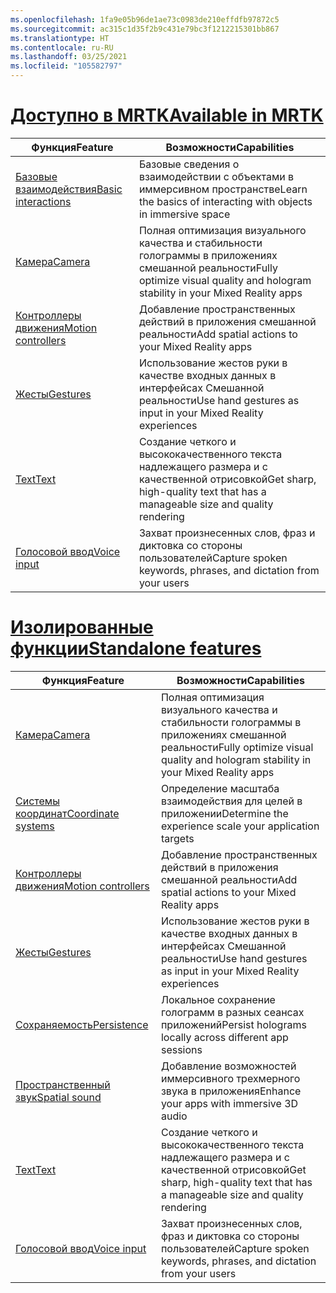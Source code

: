 ```yaml
---
ms.openlocfilehash: 1fa9e05b96de1ae73c0983de210effdfb97872c5
ms.sourcegitcommit: ac315c1d35f2b9c431e79bc3f1212215301bb867
ms.translationtype: HT
ms.contentlocale: ru-RU
ms.lasthandoff: 03/25/2021
ms.locfileid: "105582797"
---
```

# <a name="available-in-mrtk"></a>[<span data-ttu-id="0c4af-101">Доступно в MRTK</span><span class="sxs-lookup"><span data-stu-id="0c4af-101">Available in MRTK</span></span>](#tab/mrtk)

|  <span data-ttu-id="0c4af-102">Функция</span><span class="sxs-lookup"><span data-stu-id="0c4af-102">Feature</span></span>  |  <span data-ttu-id="0c4af-103">Возможности</span><span class="sxs-lookup"><span data-stu-id="0c4af-103">Capabilities</span></span>  |
| --- | --- |
| [<span data-ttu-id="0c4af-104">Базовые взаимодействия</span><span class="sxs-lookup"><span data-stu-id="0c4af-104">Basic interactions</span></span>](../../out-of-scope/mrtk-101.md) | <span data-ttu-id="0c4af-105">Базовые сведения о взаимодействии с объектами в иммерсивном пространстве</span><span class="sxs-lookup"><span data-stu-id="0c4af-105">Learn the basics of interacting with objects in immersive space</span></span> |
| [<span data-ttu-id="0c4af-106">Камера</span><span class="sxs-lookup"><span data-stu-id="0c4af-106">Camera</span></span>](../unity/camera-in-unity.md) | <span data-ttu-id="0c4af-107">Полная оптимизация визуального качества и стабильности голограммы в приложениях смешанной реальности</span><span class="sxs-lookup"><span data-stu-id="0c4af-107">Fully optimize visual quality and hologram stability in your Mixed Reality apps</span></span> |
| [<span data-ttu-id="0c4af-108">Контроллеры движения</span><span class="sxs-lookup"><span data-stu-id="0c4af-108">Motion controllers</span></span>](../unity/motion-controllers-in-unity.md) | <span data-ttu-id="0c4af-109">Добавление пространственных действий в приложения смешанной реальности</span><span class="sxs-lookup"><span data-stu-id="0c4af-109">Add spatial actions to your Mixed Reality apps</span></span> |
| [<span data-ttu-id="0c4af-110">Жесты</span><span class="sxs-lookup"><span data-stu-id="0c4af-110">Gestures</span></span>](../unity/gestures-in-unity.md) | <span data-ttu-id="0c4af-111">Использование жестов руки в качестве входных данных в интерфейсах Смешанной реальности</span><span class="sxs-lookup"><span data-stu-id="0c4af-111">Use hand gestures as input in your Mixed Reality experiences</span></span> |
| [<span data-ttu-id="0c4af-112">Text</span><span class="sxs-lookup"><span data-stu-id="0c4af-112">Text</span></span>](../unity/text-in-unity.md) | <span data-ttu-id="0c4af-113">Создание четкого и высококачественного текста надлежащего размера и с качественной отрисовкой</span><span class="sxs-lookup"><span data-stu-id="0c4af-113">Get sharp, high-quality text that has a manageable size and quality rendering</span></span> |
| [<span data-ttu-id="0c4af-114">Голосовой ввод</span><span class="sxs-lookup"><span data-stu-id="0c4af-114">Voice input</span></span>](../unity/voice-input-in-unity.md) | <span data-ttu-id="0c4af-115">Захват произнесенных слов, фраз и диктовка со стороны пользователей</span><span class="sxs-lookup"><span data-stu-id="0c4af-115">Capture spoken keywords, phrases, and dictation from your users</span></span>|

# <a name="standalone-features"></a>[<span data-ttu-id="0c4af-116">Изолированные функции</span><span class="sxs-lookup"><span data-stu-id="0c4af-116">Standalone features</span></span>](#tab/standalone)

|  <span data-ttu-id="0c4af-117">Функция</span><span class="sxs-lookup"><span data-stu-id="0c4af-117">Feature</span></span>  |  <span data-ttu-id="0c4af-118">Возможности</span><span class="sxs-lookup"><span data-stu-id="0c4af-118">Capabilities</span></span>  |
| --- | --- |
| [<span data-ttu-id="0c4af-119">Камера</span><span class="sxs-lookup"><span data-stu-id="0c4af-119">Camera</span></span>](../unity/camera-in-unity.md) | <span data-ttu-id="0c4af-120">Полная оптимизация визуального качества и стабильности голограммы в приложениях смешанной реальности</span><span class="sxs-lookup"><span data-stu-id="0c4af-120">Fully optimize visual quality and hologram stability in your Mixed Reality apps</span></span> |
| [<span data-ttu-id="0c4af-121">Системы координат</span><span class="sxs-lookup"><span data-stu-id="0c4af-121">Coordinate systems</span></span>](../unity/coordinate-systems-in-unity.md) | <span data-ttu-id="0c4af-122">Определение масштаба взаимодействия для целей в приложении</span><span class="sxs-lookup"><span data-stu-id="0c4af-122">Determine the experience scale your application targets</span></span> |
| [<span data-ttu-id="0c4af-123">Контроллеры движения</span><span class="sxs-lookup"><span data-stu-id="0c4af-123">Motion controllers</span></span>](../unity/motion-controllers-in-unity.md) | <span data-ttu-id="0c4af-124">Добавление пространственных действий в приложения смешанной реальности</span><span class="sxs-lookup"><span data-stu-id="0c4af-124">Add spatial actions to your Mixed Reality apps</span></span> |
| [<span data-ttu-id="0c4af-125">Жесты</span><span class="sxs-lookup"><span data-stu-id="0c4af-125">Gestures</span></span>](../unity/gestures-in-unity.md) | <span data-ttu-id="0c4af-126">Использование жестов руки в качестве входных данных в интерфейсах Смешанной реальности</span><span class="sxs-lookup"><span data-stu-id="0c4af-126">Use hand gestures as input in your Mixed Reality experiences</span></span> |
| [<span data-ttu-id="0c4af-127">Сохраняемость</span><span class="sxs-lookup"><span data-stu-id="0c4af-127">Persistence</span></span>](../unity/persistence-in-unity.md) | <span data-ttu-id="0c4af-128">Локальное сохранение голограмм в разных сеансах приложений</span><span class="sxs-lookup"><span data-stu-id="0c4af-128">Persist holograms locally across different app sessions</span></span> |
| [<span data-ttu-id="0c4af-129">Пространственный звук</span><span class="sxs-lookup"><span data-stu-id="0c4af-129">Spatial sound</span></span>](../unity/spatial-sound-in-unity.md) | <span data-ttu-id="0c4af-130">Добавление возможностей иммерсивного трехмерного звука в приложения</span><span class="sxs-lookup"><span data-stu-id="0c4af-130">Enhance your apps with immersive 3D audio</span></span> |
| [<span data-ttu-id="0c4af-131">Text</span><span class="sxs-lookup"><span data-stu-id="0c4af-131">Text</span></span>](../unity/text-in-unity.md) | <span data-ttu-id="0c4af-132">Создание четкого и высококачественного текста надлежащего размера и с качественной отрисовкой</span><span class="sxs-lookup"><span data-stu-id="0c4af-132">Get sharp, high-quality text that has a manageable size and quality rendering</span></span> |
| [<span data-ttu-id="0c4af-133">Голосовой ввод</span><span class="sxs-lookup"><span data-stu-id="0c4af-133">Voice input</span></span>](../unity/voice-input-in-unity.md) | <span data-ttu-id="0c4af-134">Захват произнесенных слов, фраз и диктовка со стороны пользователей</span><span class="sxs-lookup"><span data-stu-id="0c4af-134">Capture spoken keywords, phrases, and dictation from your users</span></span>|